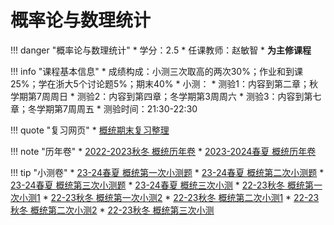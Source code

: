 # 概率论与数理统计

!!! danger "概率论与数理统计"
    * 学分：2.5
    * 任课教师：赵敏智
    * **为主修课程**

!!! info "课程基本信息"
    * 成绩构成：小测三次取高的两次30%；作业和到课25%；学在浙大5个讨论题5%；期末40%
    * 小测：
        * 测验1：内容到第二章；秋学期第7周周日
        * 测验2：内容到第四章；冬学期第3周周六
        * 测验3：内容到第七章；冬学期第7周周五
        * 测验时间：21:30-22:30  


!!! quote "复习网页"
    * [概统期末复习整理](https://ridaflinbol7.notion.site/Review-Probability-and-Mathematical-Statistics-41993f4ac17a49bca651b9492b9fb128)


!!! note "历年卷"
    * [2022-2023秋冬 概统历年卷](https://www.cc98.org/topic/5533411)
    * [2023-2024春夏 概统历年卷](https://pan.baidu.com/s/1fo4ZD5SN0tuoTzob-tHktg?pwd=dawj)


!!! tip "小测卷"
    * [23-24春夏 概统第一次小测题](https://www.cc98.org/topic/5864856)
    * [23-24春夏 概统第二次小测题](https://www.cc98.org/topic/5887369)
    * [23-24春夏 概统第三次小测题](https://www.cc98.org/topic/5908864)
    * [23-24春夏 概统三次小测](https://pan.baidu.com/s/1LTbsfeP7hQeMmiuKepXqKw?pwd=s4sm)
    * [22-23秋冬 概统第一次小测1](https://www.cc98.org/topic/5740462)
    * [22-23秋冬 概统第一次小测2](https://www.cc98.org/topic/5741543)
    * [22-23秋冬 概统第二次小测1](https://www.cc98.org/topic/5765835)
    * [22-23秋冬 概统第二次小测2](https://www.cc98.org/topic/5815101)
    * [22-23秋冬 概统第三次小测](https://www.cc98.org/topic/5782784)











